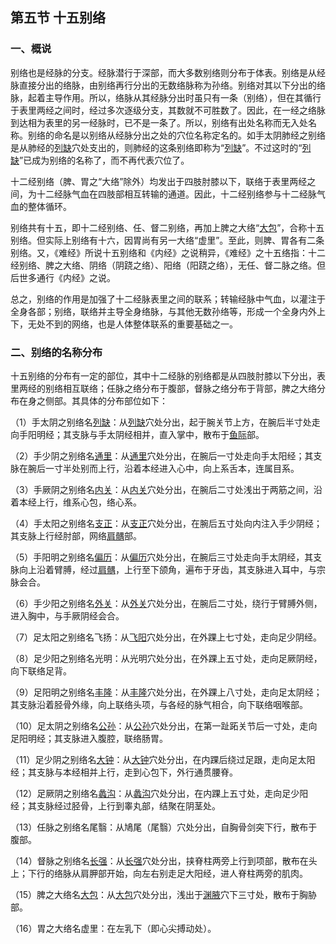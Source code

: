 ## 第五节  十五别络

### 一、概说

别络也是经脉的分支。经脉潜行于深部，而大多数别络则分布于体表。别络是从经脉直接分出的络脉，由别络再行分出的无数络脉称为孙络。别络对其以下分出的络脉，起着主导作用。所以，络脉从其经脉分出时虽只有一条（别络），但在其循行于表里两经之间时，经过多次逐级分支，其数就不可胜数了。因此，在一经之络脉到达相为表里的另一经脉时，已不是一条了。所以，别络有出处名称而无入处名称。别络的命名是以别络从经脉分出之处的穴位名称定名的。如手太阴肺经之别络是从肺经的[列缺](https://www.gmzyjc.com/read/zjs/zjs3.1.1-3-0.1.1.3.7.md)穴处支出的，则肺经的这条别络即称为“[列缺](https://www.gmzyjc.com/read/zjs/zjs3.1.1-3-0.1.1.3.7.md)”。不过这时的“[列缺](https://www.gmzyjc.com/read/zjs/zjs3.1.1-3-0.1.1.3.7.md)”已成为别络的名称了，而不再代表穴位了。

十二经别络（脾、胃之“大络”除外）均发出于四肢肘膝以下，联络于表里两经之间，为十二经脉气血在四肢部相互转输的通道。因此，十二经别络参与十二经脉气血的整体循环。

别络共有十五，即十二经别络、任、督二别络，再加上脾之大络“[大包](https://www.gmzyjc.com/read/zjs/zjs3.1.4-6-0.0.1.3.21.md)”，合称十五别络。但实际上别络有十六，因胃尚有另一大络“虚里”。至此，则脾、胃各有二条别络。又，《难经》所说十五别络和《内经》之说稍异，《难经》之十五络指：十二经别络、脾之大络、阴络（阴跷之络）、阳络（阳跷之络），无任、督二脉之络。但后世多通行《内经》之说。

总之，别络的作用是加强了十二经脉表里之间的联系；转输经脉中气血，以灌注于全身各部；别络，联络并主导全身络脉，与其他无数孙络等，形成一个全身内外上下，无处不到的网络，也是人体整体联系的重要基础之一。

### 二、别络的名称分布

十五别络的分布有一定的部位，其中十二经脉的别络都是从四肢肘膝以下分出，表里两经的别络相互联络；任脉之络分布于腹部，督脉之络分布于背部，脾之大络分布在身之侧部。其具体的分布部位如下：

（1）手太阴之别络名[列缺](https://www.gmzyjc.com/read/zjs/zjs3.1.1-3-0.1.1.3.7.md)：从[列缺](https://www.gmzyjc.com/read/zjs/zjs3.1.1-3-0.1.1.3.7.md)穴处分出，起于腕关节上方，在腕后半寸处走向手阳明经；其支脉与手太阴经相并，直入掌中，散布于[鱼际](https://www.gmzyjc.com/read/zjs/zjs3.1.1-3-0.1.1.3.10.md)部。

（2）手少阴之别络名[通里](https://www.gmzyjc.com/read/zjs/zjs3.1.4-6-0.0.2.3.5.md)：从[通里](https://www.gmzyjc.com/read/zjs/zjs3.1.4-6-0.0.2.3.5.md)穴处分出，在腕后一寸处走向手太阳经；其支脉在腕后一寸半处别而上行，沿着本经进入心中，向上系舌本，连属目系。

（3）手厥阴之别络名[内关](https://www.gmzyjc.com/read/zjs/zjs3.1.9-12-0.0.1.3.6.md)：从[内关](https://www.gmzyjc.com/read/zjs/zjs3.1.9-12-0.0.1.3.6.md)穴处分出，在腕后二寸处浅出于两筋之间，沿着本经上行，维系心包，络心系。

（4）手太阳之别络名[支正](https://www.gmzyjc.com/read/zjs/zjs3.1.4-6-0.0.3.3.7.md)：从[支正](https://www.gmzyjc.com/read/zjs/zjs3.1.4-6-0.0.3.3.7.md)穴处分出，在腕后五寸处向内注入手少阴经；其支脉上行经肘部，网络[肩髃](https://www.gmzyjc.com/read/zjs/zjs3.1.1-3-0.1.2.3.15.md)部。

（5）手阳明之别络名[偏历](https://www.gmzyjc.com/read/zjs/zjs3.1.1-3-0.1.2.3.6.md)：从[偏历](https://www.gmzyjc.com/read/zjs/zjs3.1.1-3-0.1.2.3.6.md)穴处分出，在腕后三寸处走向手太阴经，其支脉向上沿着臂膊，经过[肩髃](https://www.gmzyjc.com/read/zjs/zjs3.1.1-3-0.1.2.3.15.md)，上行至下颌角，遍布于牙齿，其支脉进入耳中，与宗脉会合。

（6）手少阳之别络名[外关](https://www.gmzyjc.com/read/zjs/zjs3.1.9-12-0.0.2.3.5.md)：从[外关](https://www.gmzyjc.com/read/zjs/zjs3.1.9-12-0.0.2.3.5.md)穴处分出，在腕后二寸处，绕行于臂膊外侧，进入胸中，与手厥阴经会合。

（7）足太阳之别络名飞扬：从[飞阳](https://www.gmzyjc.com/read/zjs/zjs3.1.7-8-0.0.1.3.58.md)穴处分出，在外踝上七寸处，走向足少阴经。

（8）足少阳之别络名光明：从光明穴处分出，在外踝上五寸处，走向足厥阴经，向下联络足背。

（9）足阳明之别络名[丰隆](https://www.gmzyjc.com/read/zjs/zjs3.1.1-3-0.1.3.3.40.md)：从[丰隆](https://www.gmzyjc.com/read/zjs/zjs3.1.1-3-0.1.3.3.40.md)穴处分出，在外踝上八寸处，走向足太阴经；其支脉沿着胫骨外缘，向上联络头项，与各经的脉气相合，向下联络咽喉部。

（10）足太阴之别络名[公孙](https://www.gmzyjc.com/read/zjs/zjs3.1.4-6-0.0.1.3.4.md)：从[公孙](https://www.gmzyjc.com/read/zjs/zjs3.1.4-6-0.0.1.3.4.md)穴处分出，在第一趾跖关节后一寸处，走向足阳明经；其支脉进入腹腔，联络肠胃。

（11）足少阴之别络名[大钟](https://www.gmzyjc.com/read/zjs/zjs3.1.7-8-0.0.2.3.4.md)：从[大钟](https://www.gmzyjc.com/read/zjs/zjs3.1.7-8-0.0.2.3.4.md)穴处分出，在内踝后绕过足跟，走向足太阳经；其支脉与本经相并上行，走到心包下，外行通贯腰脊。

（12）足厥阴之别络名[蠡沟](https://www.gmzyjc.com/read/zjs/zjs3.1.9-12-0.0.4.3.5.md)：从[蠡沟](https://www.gmzyjc.com/read/zjs/zjs3.1.9-12-0.0.4.3.5.md)穴处分出，在内踝上五寸处，走向足少阳经；其支脉经过胫骨，上行到睾丸部，结聚在阴茎处。

（13）任脉之别络名尾翳：从鳩尾（尾翳）穴处分出，自胸骨剑突下行，散布于腹部。

（14）督脉之别络名[长强](https://www.gmzyjc.com/read/zjs/zjs3.2.2-0.0.1.3.1.md)：从[长强](https://www.gmzyjc.com/read/zjs/zjs3.2.2-0.0.1.3.1.md)穴处分出，挟脊柱两旁上行到项部，散布在头上；下行的络脉从肩胛部开始，向左右别走足大阳经，进人脊柱两旁的肌肉。

（15）脾之大络名[大包](https://www.gmzyjc.com/read/zjs/zjs3.1.4-6-0.0.1.3.21.md)：从[大包](https://www.gmzyjc.com/read/zjs/zjs3.1.4-6-0.0.1.3.21.md)穴处分出，浅出于[渊腋](https://www.gmzyjc.com/read/zjs/zjs3.1.9-12-0.0.3.3.22.md)穴下三寸处，散布于胸胁部。

（16）胃之大络名虚里：在左乳下（即心尖搏动处）。
